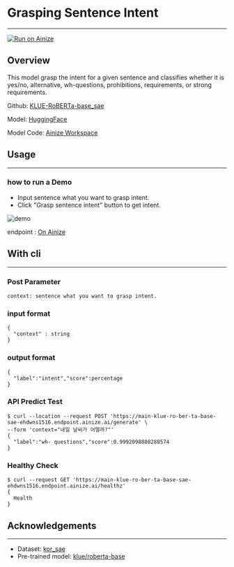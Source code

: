 # Grasping Sentence Intent
---
[![Run on Ainize](https://ainize.ai/images/run_on_ainize_button.svg)](https://ainize.web.app/redirect?git_repo=https://github.com/ehdwns1516/KLUE-RoBERTa-base_sae)

## Overview
This model grasp the intent for a given sentence and classifies whether it is yes/no, alternative, wh-questions, prohibitions, requirements, or strong requirements.

Github: [KLUE-RoBERTa-base_sae](https://github.com/ehdwns1516/KLUE-RoBERTa-base_sae)

Model: [HuggingFace](https://huggingface.co/ehdwns1516/klue-roberta-base_sae)

Model Code: [Ainize Workspace](https://ainize.ai/workspace/create?imageId=hnj95592adzr02xPTqss&git=https://github.com/ehdwns1516/Multiple_choice_SWAG_finetunning)

## Usage
---
### how to run a Demo

* Input sentence what you want to grasp intent.
* Click "Grasp sentence intent" button to get intent.

![demo](https://user-images.githubusercontent.com/85500873/129871109-78672d5d-a51a-4b98-b04d-05f6783f3be9.png)

endpoint : [On Ainize](https://main-klue-ro-ber-ta-base-sae-ehdwns1516.endpoint.ainize.ai/)


## With cli
---
### Post Parameter
```
context: sentence what you want to grasp intent.
```

### input format
```
{
  "context" : string
}
```

### output format
```
{
  "label":"intent","score":percentage
}
```

### API Predict Test
```
$ curl --location --request POST 'https://main-klue-ro-ber-ta-base-sae-ehdwns1516.endpoint.ainize.ai/generate' \
--form 'context="내일 날씨가 어떨까?"'
{
  "label":"wh- questions","score":0.9992098808288574
}
```

### Healthy Check
```
$ curl --request GET 'https://main-klue-ro-ber-ta-base-sae-ehdwns1516.endpoint.ainize.ai/healthz'
{
  Health
}
```

## Acknowledgements
---
* Dataset: [kor_sae](https://huggingface.co/datasets/kor_sae)
* Pre-trained model: [klue/roberta-base](https://huggingface.co/klue/roberta-base)

